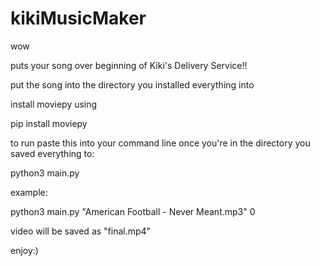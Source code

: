 # kikiMusicMaker
wow

puts your song over beginning of Kiki's Delivery Service!!

put the song into the directory you installed everything into

install moviepy using

pip install moviepy

to run paste this into your command line once you're in the directory you saved everything to:

python3 main.py <name of audio file> <start time of audio file>

example:

python3 main.py "American Football - Never Meant.mp3" 0

video will be saved as "final.mp4"

enjoy:)

